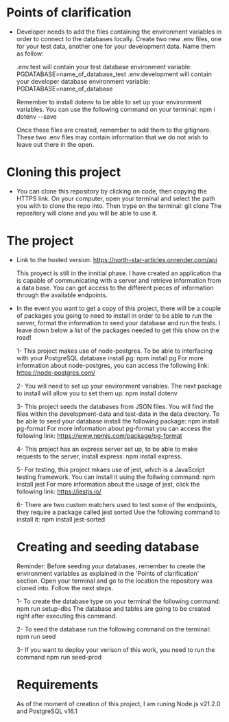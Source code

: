 # Points of clarification

- Developer needs to add the files containing the environment variables in order
  to connect to the databases locally.
  Create two new .env files, one for your test data, another one for your development data.
  Name them as follow:

  .env.test
  will contain your test database environment variable: PGDATABASE=name_of_database_test
  .env.development
  will contain your developer database environment variable: PGDATABASE=name_of_database

  Remember to install dotenv to be able to set up your environment variables. You can use
  the following command on your terminal: npm i dotenv --save

  Once these files are created, remember to add them to the gitignore. These two .env files
  may contain information that we do not wish to leave out there in the open.

# Cloning this project

- You can clone this repository by clicking on code, then copying the HTTPS link.
  On your computer, open your terminal and select the path you with to clone the repo into.
  Then trype on the terminal: git clone <paste the link you just copied>
  The repository will clone and you will be able to use it.

# The project

- Link to the hosted version: https://north-star-articles.onrender.com/api

  This proyect is still in the innitial phase. I have created an application tha is capable of communicating
  with a server and retrieve information from a data base. You can get access to the different pieces
  of information through the available endpoints.

- In the event you want to get a copy of this project, there will be a couple of packages you going to
  need to install in order to be able to run the server, format the information to seed your database
  and run the tests. I leave down below a list of the packages needed to get this show on the road!

  1- This project makes use of node-postgres. To be able to interfacing with your PostgreSQL database
  install pg: npm install pg
  For more information about node-postgres, you can access the following link:
  https://node-postgres.com/

  2- You will need to set up your environment variables. The next package to install will allow you
  to set them up: npm install dotenv

  3- This project seeds the databases from JSON files. You will find the files within the development-data
  and test-data in the data directory. To be able to seed your database install the following package:
  npm install pg-format
  For more information about pg-format you can access the following link:
  https://www.npmjs.com/package/pg-format

  4- This project has an express server set up, to be able to make requests to the server, install express:
  npm install express.

  5- For testing, this project mkaes use of jest, which is a JavaScript testing framework. You can install it
  using the follwing command: npm install jest
  For more information about the usage of jest, click the following link: https://jestjs.io/

  6- There are two custom matchers used to test some of the endpoints, they require a package called jest sorted
  Use the following command to install it: npm install jest-sorted

  # Creating and seeding database

  Reminder: Before seeding your databases, remember to create the environment variables as explained
  in the 'Points of clarification' section.
  Open your terminal and go to the location the repository was cloned into. Follow the next steps.

  1- To create the database type on your terminal the following command: npm run setup-dbs
  The database and tables are going to be created right after executing this command.

  2- To seed the database run the following command on the terminal: npm run seed

  3- If you want to deploy your verison of this work, you need to run the command npm run seed-prod

  # Requirements

  As of the moment of creation of this project, I am runing Node.js v21.2.0 and PostgreSQL v16.1
